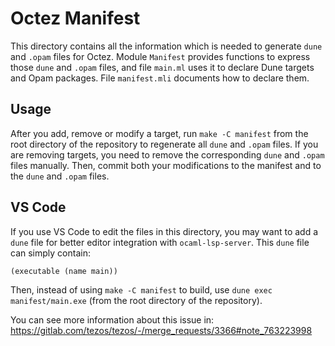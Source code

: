 # Octez Manifest

This directory contains all the information which is needed to
generate `dune` and `.opam` files for Octez. Module `Manifest`
provides functions to express those `dune` and `.opam` files,
and file `main.ml` uses it to declare Dune targets and Opam packages.
File `manifest.mli` documents how to declare them.

## Usage

After you add, remove or modify a target, run `make -C manifest` from
the root directory of the repository to regenerate all `dune`
and `.opam` files. If you are removing targets, you need to remove the
corresponding `dune` and `.opam` files manually. Then, commit both
your modifications to the manifest and to the `dune` and `.opam` files.

## VS Code

If you use VS Code to edit the files in this directory, you may want
to add a `dune` file for better editor integration with `ocaml-lsp-server`.
This `dune` file can simply contain:

    (executable (name main))

Then, instead of using `make -C manifest` to build, use
`dune exec manifest/main.exe` (from the root directory of the repository).

You can see more information about this issue in:
https://gitlab.com/tezos/tezos/-/merge_requests/3366#note_763223998
